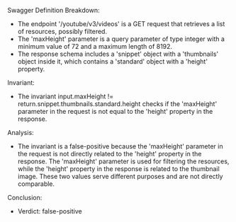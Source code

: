 Swagger Definition Breakdown:
- The endpoint '/youtube/v3/videos' is a GET request that retrieves a list of resources, possibly filtered.
- The 'maxHeight' parameter is a query parameter of type integer with a minimum value of 72 and a maximum length of 8192.
- The response schema includes a 'snippet' object with a 'thumbnails' object inside it, which contains a 'standard' object with a 'height' property.

Invariant:
- The invariant input.maxHeight != return.snippet.thumbnails.standard.height checks if the 'maxHeight' parameter in the request is not equal to the 'height' property in the response.

Analysis:
- The invariant is a false-positive because the 'maxHeight' parameter in the request is not directly related to the 'height' property in the response. The 'maxHeight' parameter is used for filtering the resources, while the 'height' property in the response is related to the thumbnail image. These two values serve different purposes and are not directly comparable.

Conclusion:
- Verdict: false-positive
